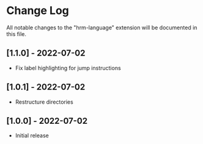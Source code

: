 # Change Log
All notable changes to the "hrm-language" extension will be documented in this file.

## [1.1.0] - 2022-07-02
- Fix label highlighting for jump instructions

## [1.0.1] - 2022-07-02
- Restructure directories

## [1.0.0] - 2022-07-02
- Initial release
